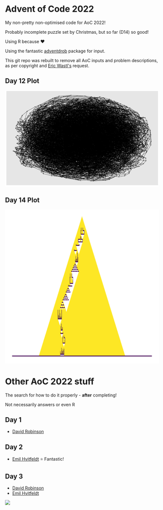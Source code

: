 # Advent of Code 2022

My non-pretty non-optimised code for AoC 2022!

Probably incomplete puzzle set by Christmas, but so far (D14) so good!

Using R because :heart:

Using the fantastic [adventdrob](https://github.com/dgrtwo/adventdrob) package for input.

This git repo was rebuilt to remove all AoC inputs and problem descriptions, as per copyright and [Eric Wastl's](https://mobile.twitter.com/ericwastl/status/1465805354214830081) request.

## Day 12 Plot

![](https://github.com/bakenzua/advent_of_code_2022/blob/aea8cba09e51062945b6cfbd3c049210011b0bff/img/day_12_graph_plot.png)

## Day 14 Plot

![](https://github.com/bakenzua/advent_of_code_2022/blob/aea8cba09e51062945b6cfbd3c049210011b0bff/img/day_14.jpg)

# Other AoC 2022 stuff

The search for how to do it properly - **after** completing!

Not necessarily answers or even R

## Day 1

-   [David Robinson](https://twitter.com/drob/status/1598183577363320832)

## Day 2

-   [Emil Hvitfeldt](https://emilhvitfeldt.github.io/rstats-adventofcode/2022.html?panelset=day-2) :star: Fantastic!

## Day 3

-   [David Robinson](https://twitter.com/drob/status/1598909061810257920?s=20&t=zbslMr52UgtUW6TmxpN4HQ)
-   [Emil Hvitfeldt](https://emilhvitfeldt.github.io/rstats-adventofcode/2022.html?panelset=day-3)

![](https://pbs.twimg.com/media/Fi3t2eGXgAA5i5o?format=jpg&name=medium)


